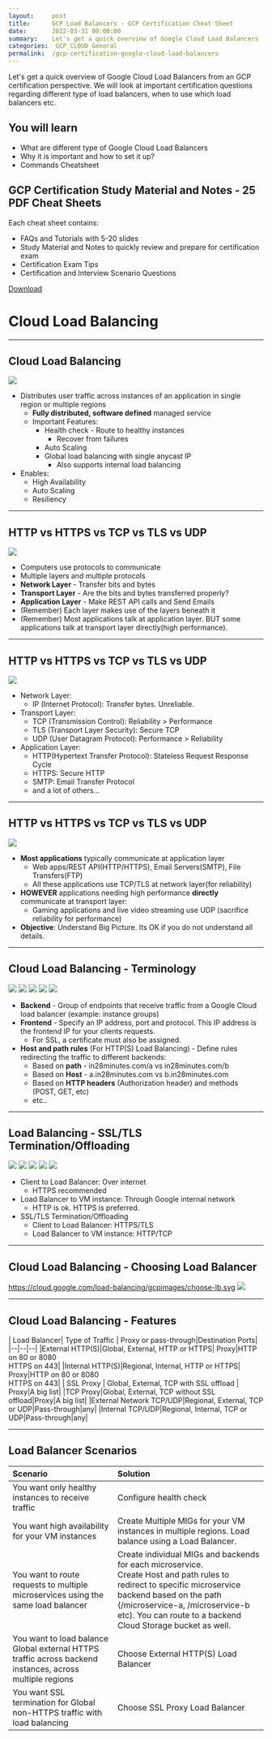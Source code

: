 ```yaml
---
layout:     post
title:      GCP Load Balancers - GCP Certification Cheat Sheet
date:       2022-03-31 00:00:00
summary:    Let's get a quick overview of Google Cloud Load Balancers
categories:  GCP_CLOUD General
permalink:  /gcp-certification-google-cloud-load-balancers
---
```


Let's get a quick overview of Google Cloud Load Balancers from an GCP certification perspective. We will look at important certification questions regarding different type of load balancers, when to use which load balancers etc.

## You will learn
- What are different type of Google Cloud Load Balancers
- Why it is important and how to set it up?
- Commands Cheatsheet

## GCP Certification Study Material and Notes - 25 PDF Cheat Sheets

Each cheat sheet contains:
- FAQs and Tutorials with 5-20 slides
- Study Material and Notes to quickly review and prepare for certification exam
- Certification Exam Tips
- Certification and Interview Scenario Questions

<div>
 <a href="https://links.in28minutes.com/cloud-in28minutes-teachable-free-link" target="_blank" class="button instagram">Download</a>
</div>

<!-- .slide: class="center" -->
# Cloud Load Balancing
---
## Cloud Load Balancing
<!-- .slide: class="image-right image-thirty" -->
![](./gcpimages/02-architecture/load-balancing.png)

- Distributes user traffic across instances of an application in single region or multiple regions
	- **Fully distributed, software defined** managed service
	- Important Features:
		- Health check - Route to healthy instances
			- Recover from failures
		- Auto Scaling
		- Global load balancing with single anycast IP
			- Also supports internal load balancing
- Enables: 
	- High Availability
	- Auto Scaling
	- Resiliency

---
## HTTP vs HTTPS vs TCP vs TLS vs UDP
<!-- .slide: class="image-right image-forty" -->
![](./gcpimages/application-transport-layers.png)
- Computers use protocols to communicate
- Multiple layers and multiple protocols
- **Network Layer** - Transfer bits and bytes
- **Transport Layer** - Are the bits and bytes transferred properly?
- **Application Layer** - Make REST API calls and Send Emails
- (Remember) Each layer makes use of the layers beneath it
- (Remember) Most applications talk at application layer. BUT some applications talk at transport layer directly(high performance).

---
<!-- .slide: class="image-right image-forty ninety" -->
## HTTP vs HTTPS vs TCP vs TLS vs UDP
![](./gcpimages/application-transport-layers.png)
- Network Layer:
	- IP (Internet Protocol): Transfer bytes. Unreliable.
- Transport Layer:
	- TCP (Transmission Control): Reliability > Performance
	- TLS (Transport Layer Security): Secure TCP
	- UDP (User Datagram Protocol): Performance > Reliability
- Application Layer:
	- HTTP(Hypertext Transfer Protocol): Stateless Request Response Cycle
	- HTTPS: Secure HTTP
	- SMTP: Email Transfer Protocol
	- and a lot of others...

---
<!-- .slide: class="image-right image-forty ninety" -->
## HTTP vs HTTPS vs TCP vs TLS vs UDP
![](./gcpimages/application-transport-layers.png)
- **Most applications** typically communicate at application layer
	- Web apps/REST API(HTTP/HTTPS), Email Servers(SMTP), File Transfers(FTP)
	- All these applications use TCP/TLS at network layer(for reliability)
- **HOWEVER** applications needing high performance **directly** communicate at transport layer:
	- Gaming applications and live video streaming use UDP (sacrifice reliability for performance)
- **Objective**: Understand Big Picture. Its OK if you do not understand all details.

---
## Cloud Load Balancing - Terminology
![](./gcpimages/00-icons/gcp/user-card.png)
![](./gcpimages/arrow-card.png)
![](./gcpimages/00-icons/gcp/load-balancing-card.png)
![](./gcpimages/arrow-card.png)
![](./gcpimages/00-icons/gcp/compute-instances-card.png)

- **Backend** - Group of endpoints that receive traffic from a Google Cloud load balancer (example:  instance groups)
- **Frontend** - Specify an IP address, port and protocol. This IP address is the frontend IP for your clients requests. 
	- For SSL, a certificate must also be assigned.
- **Host and path rules** (For HTTP(S) Load Balancing) - Define rules redirecting the traffic to different backends:
	- Based on **path** - in28minutes.com/a vs in28minutes.com/b
	- Based on **Host** - a.in28minutes.com vs b.in28minutes.com
	- Based on **HTTP headers** (Authorization header) and methods (POST, GET, etc)
	- etc..

---
## Load Balancing - SSL/TLS Termination/Offloading

![](./gcpimages/00-icons/gcp/user-card.png)
![](./gcpimages/arrow-card.png)
![](./gcpimages/00-icons/gcp/load-balancing-card.png)
![](./gcpimages/arrow-card.png)
![](./gcpimages/00-icons/gcp/compute-instances-card.png)

- Client to Load Balancer: Over internet
	- HTTPS recommended
- Load Balancer to VM instance: Through Google internal network
	- HTTP is ok. HTTPS is preferred.
- SSL/TLS Termination/Offloading
	- Client to Load Balancer: HTTPS/TLS
	- Load Balancer to VM instance: HTTP/TCP

---
## Cloud Load Balancing - Choosing Load Balancer
https://cloud.google.com/load-balancing/gcpimages/choose-lb.svg
![](./gcpimages/gcp/choosing-lb.png)

---
## Cloud Load Balancing - Features

| Load Balancer| Type of Traffic | Proxy or pass-through|Destination Ports|
|--|--|--|
|External HTTP(S)|Global, External, HTTP or HTTPS| Proxy|HTTP on 80 or 8080<BR/> HTTPS on 443|
|Internal HTTP(S)|Regional, Internal, HTTP or HTTPS| Proxy|HTTP on 80 or 8080<BR/>HTTPS on 443|
| SSL Proxy  | Global, External, TCP with SSL offload | Proxy|A big list|
|TCP Proxy|Global, External, TCP without SSL offload|Proxy|A big list|
|External Network TCP/UDP|Regional, External, TCP or UDP|Pass-through|any|
|Internal TCP/UDP|Regional, Internal, TCP or UDP|Pass-through|any|

---
## Load Balancer Scenarios

| Scenario |Solution  |
|:--|:--|
|You want only healthy instances to receive traffic| Configure health check|
|You want high availability for your VM instances| Create Multiple MIGs for your VM instances in multiple regions. Load balance using a Load Balancer.|
|You want to route requests to multiple microservices using the same load balancer| Create individual MIGs and backends for each microservice. <BR/> Create Host and path rules to redirect to specific microservice backend based on the path (/microservice-a, /microservice-b etc). You can route to a backend Cloud Storage bucket as well.|
|You want to load balance Global external HTTPS traffic across backend instances, across multiple regions|Choose External HTTP(S) Load Balancer|
|You want SSL termination for Global non-HTTPS traffic with load balancing|Choose SSL Proxy Load Balancer|
